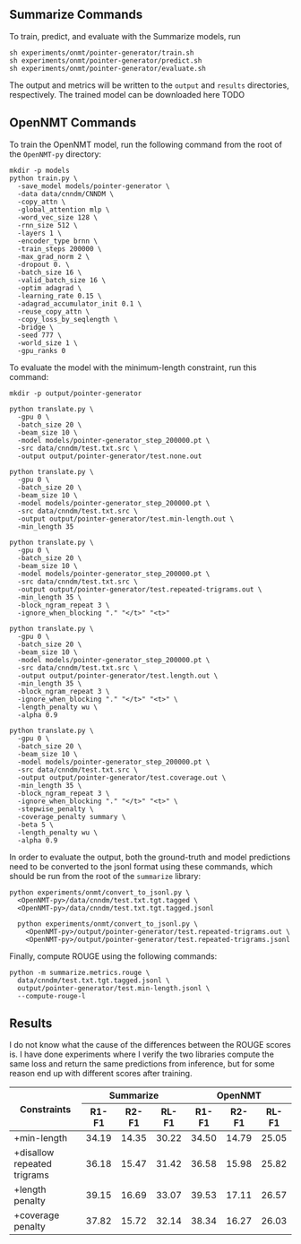 ## Summarize Commands
To train, predict, and evaluate with the Summarize models, run
```
sh experiments/onmt/pointer-generator/train.sh
sh experiments/onmt/pointer-generator/predict.sh
sh experiments/onmt/pointer-generator/evaluate.sh
```
The output and metrics will be written to the `output` and `results` directories, respectively.
The trained model can be downloaded here TODO

## OpenNMT Commands
To train the OpenNMT model, run the following command from the root of the `OpenNMT-py` directory:
```
mkdir -p models
python train.py \
  -save_model models/pointer-generator \
  -data data/cnndm/CNNDM \
  -copy_attn \
  -global_attention mlp \
  -word_vec_size 128 \
  -rnn_size 512 \
  -layers 1 \
  -encoder_type brnn \
  -train_steps 200000 \
  -max_grad_norm 2 \
  -dropout 0. \
  -batch_size 16 \
  -valid_batch_size 16 \
  -optim adagrad \
  -learning_rate 0.15 \
  -adagrad_accumulator_init 0.1 \
  -reuse_copy_attn \
  -copy_loss_by_seqlength \
  -bridge \
  -seed 777 \
  -world_size 1 \
  -gpu_ranks 0
```
To evaluate the model with the minimum-length constraint, run this command:
```
mkdir -p output/pointer-generator

python translate.py \
  -gpu 0 \
  -batch_size 20 \
  -beam_size 10 \
  -model models/pointer-generator_step_200000.pt \
  -src data/cnndm/test.txt.src \
  -output output/pointer-generator/test.none.out

python translate.py \
  -gpu 0 \
  -batch_size 20 \
  -beam_size 10 \
  -model models/pointer-generator_step_200000.pt \
  -src data/cnndm/test.txt.src \
  -output output/pointer-generator/test.min-length.out \
  -min_length 35

python translate.py \
  -gpu 0 \
  -batch_size 20 \
  -beam_size 10 \
  -model models/pointer-generator_step_200000.pt \
  -src data/cnndm/test.txt.src \
  -output output/pointer-generator/test.repeated-trigrams.out \
  -min_length 35 \
  -block_ngram_repeat 3 \
  -ignore_when_blocking "." "</t>" "<t>"

python translate.py \
  -gpu 0 \
  -batch_size 20 \
  -beam_size 10 \
  -model models/pointer-generator_step_200000.pt \
  -src data/cnndm/test.txt.src \
  -output output/pointer-generator/test.length.out \
  -min_length 35 \
  -block_ngram_repeat 3 \
  -ignore_when_blocking "." "</t>" "<t>" \
  -length_penalty wu \
  -alpha 0.9

python translate.py \
  -gpu 0 \
  -batch_size 20 \
  -beam_size 10 \
  -model models/pointer-generator_step_200000.pt \
  -src data/cnndm/test.txt.src \
  -output output/pointer-generator/test.coverage.out \
  -min_length 35 \
  -block_ngram_repeat 3 \
  -ignore_when_blocking "." "</t>" "<t>" \
  -stepwise_penalty \
  -coverage_penalty summary \
  -beta 5 \
  -length_penalty wu \
  -alpha 0.9
```
In order to evaluate the output, both the ground-truth and model predictions need to be converted to the jsonl format using these commands, which should be run from the root of the `summarize` library:
```
python experiments/onmt/convert_to_jsonl.py \
  <OpenNMT-py>/data/cnndm/test.txt.tgt.tagged \
  <OpenNMT-py>/data/cnndm/test.txt.tgt.tagged.jsonl

  python experiments/onmt/convert_to_jsonl.py \
    <OpenNMT-py>/output/pointer-generator/test.repeated-trigrams.out \
    <OpenNMT-py>/output/pointer-generator/test.repeated-trigrams.jsonl
```
Finally, compute ROUGE using the following commands:
```
python -m summarize.metrics.rouge \
  data/cnndm/test.txt.tgt.tagged.jsonl \
  output/pointer-generator/test.min-length.jsonl \
  --compute-rouge-l
```

## Results
I do not know what the cause of the differences between the ROUGE scores is.
I have done experiments where I verify the two libraries compute the same loss and return the same predictions from inference, but for some reason end up with different scores after training.
<table>
  <thead>
    <tr>
      <th rowspan=2>Constraints</th>
      <th colspan=3>Summarize</th>
      <th colspan=3>OpenNMT</th>
    </tr>
    <tr>
      <th>R1-F1</th>
      <th>R2-F1</th>
      <th>RL-F1</th>
      <th>R1-F1</th>
      <th>R2-F1</th>
      <th>RL-F1</th>
    </tr>
  </thead>
  <tbody>
    <tr>
      <td>+min-length</td>
      <td>34.19</td>
      <td>14.35</td>
      <td>30.22</td>
      <td>34.50</td>
      <td>14.79</td>
      <td>25.05</td>
    </tr>
    <tr>
      <td>+disallow repeated trigrams</td>
      <td>36.18</td>
      <td>15.47</td>
      <td>31.42</td>
      <td>36.58</td>
      <td>15.98</td>
      <td>25.82</td>
    </tr>
    <tr>
      <td>+length penalty</td>
      <td>39.15</td>
      <td>16.69</td>
      <td>33.07</td>
      <td>39.53</td>
      <td>17.11</td>
      <td>26.57</td>
    </tr>
    <tr>
      <td>+coverage penalty</td>
      <td>37.82</td>
      <td>15.72</td>
      <td>32.14</td>
      <td>38.34</td>
      <td>16.27</td>
      <td>26.03</td>
    </tr>
  </tbody>
</table>
